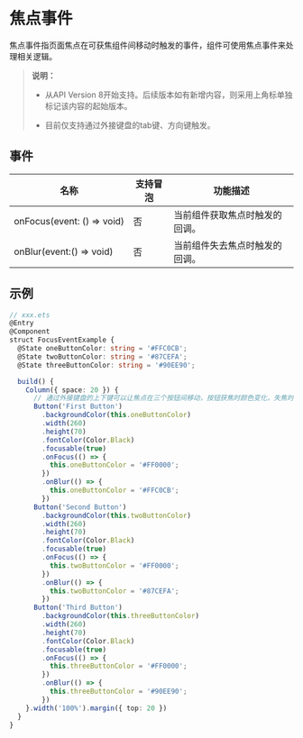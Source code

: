 # 焦点事件

焦点事件指页面焦点在可获焦组件间移动时触发的事件，组件可使用焦点事件来处理相关逻辑。

>  **说明：**
>
>  - 从API Version 8开始支持。后续版本如有新增内容，则采用上角标单独标记该内容的起始版本。
>
>  - 目前仅支持通过外接键盘的tab键、方向键触发。


## 事件

| **名称**                                   | **支持冒泡** | **功能描述**        |
| ---------------------------------------- | -------- | --------------- |
| onFocus(event:&nbsp;()&nbsp;=&gt;&nbsp;void) | 否   | 当前组件获取焦点时触发的回调。 |
| onBlur(event:()&nbsp;=&gt;&nbsp;void)    | 否        | 当前组件失去焦点时触发的回调。 |


## 示例

```ts
// xxx.ets
@Entry
@Component
struct FocusEventExample {
  @State oneButtonColor: string = '#FFC0CB';
  @State twoButtonColor: string = '#87CEFA';
  @State threeButtonColor: string = '#90EE90';

  build() {
    Column({ space: 20 }) {
      // 通过外接键盘的上下键可以让焦点在三个按钮间移动，按钮获焦时颜色变化，失焦时变回原背景色
      Button('First Button')
        .backgroundColor(this.oneButtonColor)
        .width(260)
        .height(70)
        .fontColor(Color.Black)
        .focusable(true)
        .onFocus(() => {
          this.oneButtonColor = '#FF0000';
        })
        .onBlur(() => {
          this.oneButtonColor = '#FFC0CB';
        })
      Button('Second Button')
        .backgroundColor(this.twoButtonColor)
        .width(260)
        .height(70)
        .fontColor(Color.Black)
        .focusable(true)
        .onFocus(() => {
          this.twoButtonColor = '#FF0000';
        })
        .onBlur(() => {
          this.twoButtonColor = '#87CEFA';
        })
      Button('Third Button')
        .backgroundColor(this.threeButtonColor)
        .width(260)
        .height(70)
        .fontColor(Color.Black)
        .focusable(true)
        .onFocus(() => {
          this.threeButtonColor = '#FF0000';
        })
        .onBlur(() => {
          this.threeButtonColor = '#90EE90';
        })
    }.width('100%').margin({ top: 20 })
  }
}
```
